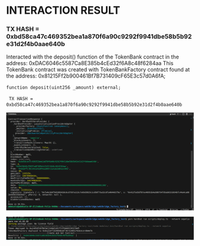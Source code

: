 # INTERACTION RESULT

### TX HASH = 0xbd58ca47c469352bea1a870f6a90c9292f9941dbe58b5b92e31d2f4b0aae640b

Interacted with the deposit() function of the TokenBank contract in the address: 0xDAC6046c5587Ca8E385b4cEd32f6A8c48f6284aa
This TokenBank contract was created with TokenBankFactory contract found at the address: 0x81215Ff2b900461Bf7B731409cF65E3c57d0A6fA;



```shell
function deposit(uint256 _amount) external;
```

```
 TX HASH = 0xbd58ca47c469352bea1a870f6a90c9292f9941dbe58b5b92e31d2f4b0aae640b
```

![alt text](assets/InteractionWithTokenBank.png)

![alt text](assets/deployment.png)